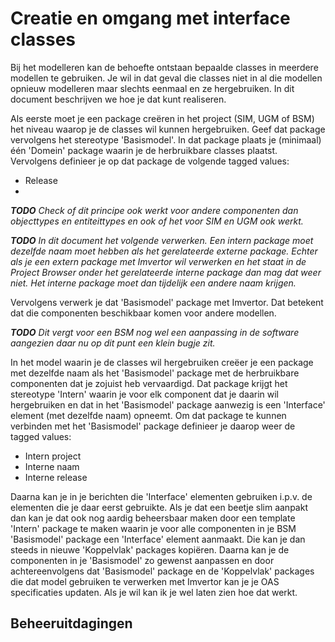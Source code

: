 # Creatie en omgang met interface classes
Bij het modelleren kan de behoefte ontstaan bepaalde classes in meerdere modellen te gebruiken. Je wil in dat 
geval die classes niet in al die modellen opnieuw modelleren maar slechts eenmaal en ze hergebruiken. In dit 
document beschrijven we hoe je dat kunt realiseren.

Als eerste moet je een package creëren in het project (SIM, UGM of BSM) het niveau waarop je de classes wil 
kunnen hergebruiken. Geef dat package vervolgens het stereotype 'Basismodel'. In dat package plaats je (minimaal) 
één 'Domein' package waarin je de herbruikbare classes plaatst. Vervolgens definieer je op dat package de volgende
tagged values:
* Release
*

_**TODO** Check of dit principe ook werkt voor andere componenten dan objecttypes en entiteittypes en ook of het 
voor SIM en UGM ook werkt._

_**TODO** In dit document het volgende verwerken. Een intern package moet dezelfde naam moet hebben als het gerelateerde externe package. 
Echter als je een extern package met Imvertor wil verwerken en het staat in de Project Browser onder het gerelateerde interne package dan mag dat weer niet.
Het interne package moet dan tijdelijk een andere naam krijgen._


Vervolgens verwerk je dat 'Basismodel' package met Imvertor. Dat betekent dat die componenten beschikbaar komen voor 
andere modellen.

_**TODO** Dit vergt voor een BSM nog wel een aanpassing in de software aangezien daar nu op dit punt een klein
bugje zit._

In het model waarin je de classes wil hergebruiken creëer je een package met dezelfde naam als het 'Basismodel'
package met de herbruikbare componenten dat je zojuist heb vervaardigd. Dat package krijgt het stereotype 
'Intern' waarin je voor elk component dat je daarin wil hergebruiken en dat in het 'Basismodel' package
aanwezig is een 'Interface' element (met dezelfde naam) opneemt. Om dat package te kunnen verbinden met het 
'Basismodel' package definieer je daarop weer de tagged values:
* Intern project
* Interne naam
* Interne release

Daarna kan je in je berichten die 'Interface' elementen gebruiken i.p.v. de elementen die je daar eerst gebruikte. Als je dat een beetje slim aanpakt dan kan je dat ook nog aardig beheersbaar maken door een template 'Intern' package te maken waarin je voor alle componenten in je BSM 'Basismodel' package een 'Interface' element aanmaakt. Die kan je dan steeds in nieuwe 'Koppelvlak' packages kopiëren.
Daarna kan je de componenten in je 'Basismodel' zo gewenst aanpassen en door achtereenvolgens dat 'Basismodel' package en de 'Koppelvlak' packages die dat model gebruiken te verwerken met Imvertor kan je je OAS specificaties updaten. Als je wil kan ik je wel laten zien hoe dat werkt.

## Beheeruitdagingen
